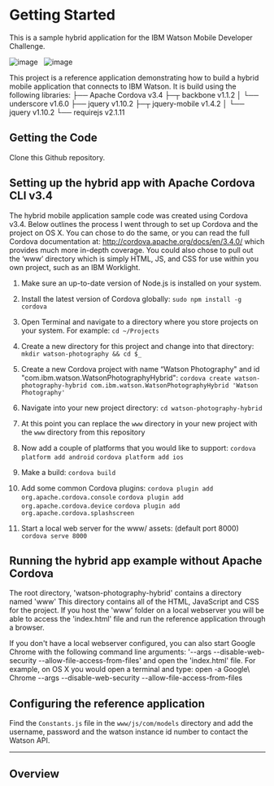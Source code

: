 Getting Started
======================

This is a sample hybrid application for the IBM Watson Mobile Developer Challenge.

![image](https://raw.githubusercontent.com/IBMMobileCoC/watson-photography-ios/master/readme-assets/splash.png?token=532119__eyJzY29wZSI6IlJhd0Jsb2I6SUJNTW9iaWxlQ29DL3dhdHNvbi1waG90b2dyYXBoeS1pb3MvbWFzdGVyL3JlYWRtZS1hc3NldHMvc3BsYXNoLnBuZyIsImV4cGlyZXMiOjEzOTg2MjM1NzB9--9e21522c5838b8669900a1c8cbacd64ba4aae19f) &nbsp;
![image](https://raw.githubusercontent.com/IBMMobileCoC/watson-photography-ios/master/readme-assets/overview.gif?token=532119__eyJzY29wZSI6IlJhd0Jsb2I6SUJNTW9iaWxlQ29DL3dhdHNvbi1waG90b2dyYXBoeS1pb3MvbWFzdGVyL3JlYWRtZS1hc3NldHMvb3ZlcnZpZXcuZ2lmIiwiZXhwaXJlcyI6MTM5ODYxNjUxNH0%3D--33e7306bb983c820c190c140e304f87be1ef4c5c)

This project is a reference application demonstrating how to build a hybrid mobile application that connects to IBM Watson. It is build using the following libraries:
├── Apache Cordova v3.4
├─┬ backbone v1.1.2
│ └── underscore v1.6.0
├── jquery v1.10.2
├─┬ jquery-mobile v1.4.2
│ └── jquery v1.10.2
└── requirejs v2.1.11

## Getting the Code

Clone this Github repository.

## Setting up the hybrid app with Apache Cordova CLI v3.4

The hybrid mobile application sample code was created using Cordova v3.4. Below outlines the process I went through to set up Cordova and the project on OS X. You can chose to do the same, or you can read the full Cordova documentation at: http://cordova.apache.org/docs/en/3.4.0/ which provides much more in-depth coverage. You could also chose to pull out the ‘www’ directory which is simply HTML, JS, and CSS for use within you own project, such as an IBM Worklight.

1. Make sure an up-to-date version of Node.js is installed on your system.

2. Install the latest version of Cordova globally:
`sudo npm install -g cordova`

3. Open Terminal and navigate to a directory where you store projects on your system. For example:
`cd ~/Projects`

4. Create a new directory for this project and change into that directory:
`mkdir watson-photography && cd $_`

5. Create a new Cordova project with name “Watson Photography" and id "com.ibm.watson.WatsonPhotographyHybrid":
`cordova create watson-photography-hybrid com.ibm.watson.WatsonPhotographyHybrid 'Watson Photography'`

6. Navigate into your new project directory:
`cd watson-photography-hybrid`

7. At this point you can replace the `www` directory in your new project with the `www` directory from this repository 

8. Now add a couple of platforms that you would like to support:
`cordova platform add android`
`cordova platform add ios`

9. Make a build:
`cordova build`

10. Add some common Cordova plugins:
`cordova plugin add org.apache.cordova.console`
`cordova plugin add org.apache.cordova.device`
`cordova plugin add org.apache.cordova.splashscreen`

11. Start a local web server for the www/ assets: (default port 8000)
`cordova serve 8000`

## Running the hybrid app example without Apache Cordova

The root directory, 'watson-photography-hybrid' contains a directory named 'www' This directory contains all of the HTML, JavaScript and CSS for the project. If you host the 'www' folder on a local webserver you will be able to access the 'index.html' file and run the reference application through a browser.

If you don't have a local webserver configured, you can also start Google Chrome with the following command line arguments: '--args --disable-web-security --allow-file-access-from-files' and open the 'index.html' file.
For example, on OS X you would open a terminal and type:
open -a Google\ Chrome --args --disable-web-security --allow-file-access-from-files

## Configuring the reference application
Find the `Constants.js` file in the `www/js/com/models` directory and add the username, password and the watson instance id number to contact the Watson API.

-----

## Overview

